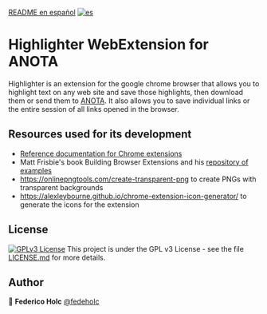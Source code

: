 <!-- markdownlint-disable MD041 -->

[README en español](https://github.com/fedeholc/anota-highlighter/blob/main/README.es.md) [![es](https://img.shields.io/badge/lang-es-yellow.svg)](https://github.com/fedeholc/anota-highlighter/blob/main/README.es.md)

# Highlighter WebExtension for ANOTA

Highlighter is an extension for the google chrome browser that allows you to highlight text on any web site and save those highlights, then download them or send them to [ANOTA](https://github.com/fedeholc/anota-front-react). It also allows you to save individual links or the entire session of all links opened in the browser.

## Resources used for its development

- [Reference documentation for Chrome extensions](https://developer.chrome.com/docs/extensions/reference/)
- Matt Frisbie's book Building Browser Extensions and his [repository of examples](https://github.com/msfrisbie/demo-browser-extension)
- <https://onlinepngtools.com/create-transparent-png> to create PNGs with transparent backgrounds
- <https://alexleybourne.github.io/chrome-extension-icon-generator/> to generate the icons for the extension

## License

[![GPLv3 License](https://img.shields.io/badge/License-GPL%20v3-yellow.svg)](https://opensource.org/licenses/)
This project is under the GPL v3 License - see the file [LICENSE.md](LICENSE.md) for more details.

## Author

👤 **Federico Holc** [@fedeholc](https://github.com/fedeholc)
